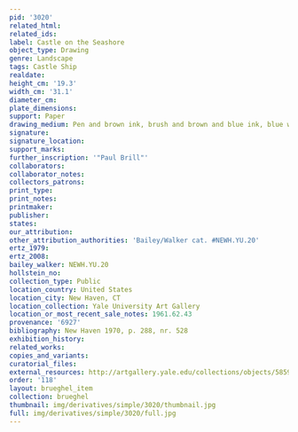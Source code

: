 ```yaml
---
pid: '3020'
related_html: 
related_ids: 
label: Castle on the Seashore
object_type: Drawing
genre: Landscape
tags: Castle Ship
realdate: 
height_cm: '19.3'
width_cm: '31.1'
diameter_cm: 
plate_dimensions: 
support: Paper
drawing_medium: Pen and brown ink, brush and brown and blue ink, blue wash
signature: 
signature_location: 
support_marks: 
further_inscription: '"Paul Brill"'
collaborators: 
collaborator_notes: 
collectors_patrons: 
print_type: 
print_notes: 
printmaker: 
publisher: 
states: 
our_attribution: 
other_attribution_authorities: 'Bailey/Walker cat. #NEWH.YU.20'
ertz_1979: 
ertz_2008: 
bailey_walker: NEWH.YU.20
hollstein_no: 
collection_type: Public
location_country: United States
location_city: New Haven, CT
location_collection: Yale University Art Gallery
location_or_most_recent_sale_notes: 1961.62.43
provenance: '6927'
bibliography: New Haven 1970, p. 288, nr. 528
exhibition_history: 
related_works: 
copies_and_variants: 
curatorial_files: 
external_resources: http://artgallery.yale.edu/collections/objects/58595
order: '118'
layout: brueghel_item
collection: brueghel
thumbnail: img/derivatives/simple/3020/thumbnail.jpg
full: img/derivatives/simple/3020/full.jpg
---
```

